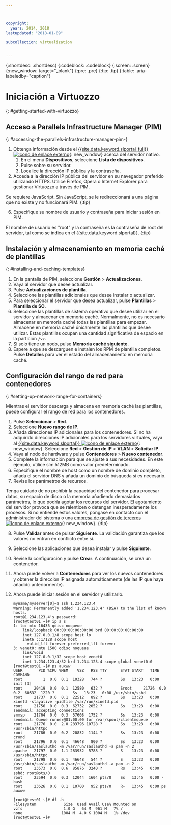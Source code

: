 ```yaml
---



copyright:
  years: 2014, 2018
lastupdated: "2018-01-09"

subcollection: virtualization


---
```


{:shortdesc: .shortdesc}
{:codeblock: .codeblock}
{:screen: .screen}
{:new_window: target="_blank"}
{:pre: .pre}
{:tip: .tip}
{:table: .aria-labeledby="caption"}

# Iniciación a Virtuozzo
{: #getting-started-with-virtuozzo}

## Acceso a Parallels Infrastructure Manager (PIM)
{: #accessing-the-parallels-infrastructure-manager-pim-}

1. Obtenga información desde el [{{site.data.keyword.slportal_full}} ![Icono de enlace externo](../../icons/launch-glyph.svg "Icono de enlace externo")](https://control.softlayer.com/){: new_window} acerca del servidor nativo.
    1. En el menú **Dispositivos**, seleccione **Lista de dispositivos**.
    2. Pulse sobre su servidor.
    3. Localice la dirección IP pública y la contraseña.
5. Acceda a la dirección IP pública del servidor en su navegador preferido utilizando HTTPS. Utilice Firefox, Opera o Internet Explorer para gestionar Virtuozzo a través de PIM.

Se requiere JavaScript. Sin JavaScript, se le redireccionará a una página que no existe y no funcionará PIM.
{:tip}

6. Especifique su nombre de usuario y contraseña para iniciar sesión en PIM.

El nombre de usuario es "root" y la contraseña es la contraseña de root del servidor, tal como se indica en el
{{site.data.keyword.slportal}}.
{:tip}

## Instalación y almacenamiento en memoria caché de plantillas
{: #installing-and-caching-templates}

1. En la pantalla de PIM, seleccione **Gestión** > **Actualizaciones**.
2. Vaya al servidor que desee actualizar.
3. Pulse **Actualizaciones de plantilla**.
4. Seleccione las plantillas adicionales que desee instalar o actualizar.
5. Para seleccionar el servidor que desea actualizar, pulse **Plantillas** > **Plantilla de SO**.
6. Seleccione las plantillas de sistema operativo que desee utilizar en el servidor y almacenar en memoria caché. Normalmente, no es necesario almacenar en memoria caché todas las plantillas para empezar. Almacene en memoria caché únicamente las plantillas que desee utilizar. Estas plantillas ocupan una cantidad significativa de espacio en la partición `/vz`.
7. Si solo tiene un nodo, pulse **Memoria caché siguiente**.
8. Espere a que se descarguen e instalen los RPM de plantilla completos. Pulse **Detalles** para ver el estado del almacenamiento en memoria caché.

## Configuración del rango de red para contenedores
{: #setting-up-network-range-for-containers}

Mientras el servidor descarga y almacena en memoria caché las plantillas, puede configurar el rango de red para los contenedores.

1. Pulse **Seleccionar** > **Red**.
2. Seleccione **Nuevo rango de IP**.
3. Añada direcciones IP adicionales para los contenedores. Si no ha adquirido direcciones IP adicionales para los servidores virtuales, vaya al
[{{site.data.keyword.slportal}} ![Icono de enlace externo](../../icons/launch-glyph.svg "Icono de enlace externo")](https://control.softlayer.com/){: new_window}. Seleccione **Red** > **Gestión de
IP** > **VLAN** > **Solicitar IP**.
4. Vaya al nodo de hardware y pulse **Contenedores** > **Nuevo contenedor**.
5. Complete la información para que se ajuste a sus necesidades. En este ejemplo, utilice slm.512MB como valor predeterminado.
6. Especifique el nombre de host como un nombre de dominio completo, añada el servidor DNS y añada un dominio de búsqueda si es necesario.
7. Revise los parámetros de recursos.

Tenga cuidado de no prohibir la capacidad del contenedor para procesar datos, su espacio de disco o la memoria añadiendo demasiados parámetros, lo que podría agotar los recursos del servidor. El agotamiento del servidor provoca que se ralenticen o detengan inesperadamente los procesos. Si no entiende estos valores, póngase en contacto con el administrador del sistema o una [empresa de gestión de terceros ![Icono de enlace externo](../../icons/launch-glyph.svg "Icono de enlace externo")](https://cloud.ibm.com/docs){: new_window}.
{:tip}

8. Pulse **Validar** antes de pulsar **Siguiente**. La validación garantiza que los valores no entran en conflicto entre sí.
9. Seleccione las aplicaciones que desea instalar y pulse
**Siguiente**.
10. Revise la configuración y pulse **Crear**. A continuación, se crea un contenedor.
11. Ahora puede volver a **Contenedores** para ver los nuevos contenedores y obtener la dirección IP asignada automáticamente (de las IP que haya añadido anteriormente).
12. Ahora puede iniciar sesión en el servidor y utilizarlo.

        myname/myserver[0]~$ ssh 1.234.123.4
        Warning: Permanently added '1.234.123.4' (DSA) to the list of known hosts.
        root@1.234.123.4's password:
        [root@test01 ~]# ip a s
        1: lo: mtu 16436 qdisc noqueue
            link/loopback 00:00:00:00:00:00 brd 00:00:00:00:00:00
            inet 127.0.0.1/8 scope host lo
            inet6 ::1/128 scope host
              valid_lft forever preferred_lft forever
        3: venet0: mtu 1500 qdisc noqueue
            link/void
            inet 127.0.0.1/32 scope host venet0
            inet 1.234.123.4/32 brd 1.234.123.4 scope global venet0:0
        [root@test01 ~]# ps auxww
        USER       PID %CPU %MEM    VSZ   RSS TTY      STAT START   TIME COMMAND
        root         1  0.0  0.1  10328   744 ?        Ss   13:23   0:00 init [3]
        root     20419  0.0  0.1  12580   632 ?        Sroot     21726  0.0  0.2  60532  1220 ?        Ss   13:23   0:00 /usr/sbin/sshd
        root     21737  0.0  0.1  22512   892 ?        Ss   13:23   0:00 xinetd -stayalive -pidfile /var/run/xinetd.pid
        root     21756  0.0  0.3  62732  2052 ?        Ss   13:23   0:00 sendmail: accepting connections
        smmsp    21764  0.0  0.3  57608  1752 ?        Ss   13:23   0:00 sendmail: Queue runner@01:00:00 for /var/spool/clientmqueue
        root     21776  0.0  2.0 283796 10728 ?        Ss   13:23   0:00 /usr/sbin/httpd
        root     21786  0.0  0.2  20832  1144 ?        Ss   13:23   0:00 crond
        root     21796  0.0  0.1  46648   800 ?        Ss   13:23   0:00 /usr/sbin/saslauthd -m /var/run/saslauthd -a pam -n 2
        apache   21797  0.0  1.1 283932  5788 ?        S    13:23   0:00 /usr/sbin/httpd
        root     21798  0.0  0.1  46648   544 ?        S    13:23   0:00 /usr/sbin/saslauthd -m /var/run/saslauthd -a pam -n 2
        root     23573  0.0  0.6  85876  3240 ?        Rs   13:45   0:00 sshd: root@pts/0
        root     23594  0.0  0.3  12044  1604 pts/0    Ss   13:45   0:00 -bash
        root     23626  0.0  0.1  10700   952 pts/0    R+   13:45   0:00 ps auxww

        [root@test01 ~]# df -h
        Filesystem            Size  Used Avail Use% Mounted on
        vzfs                  1.0 G   64 M  961 M   7% /
        none                 1004 M  4.0 K 1004 M   1% /dev
        [root@test01 ~]#
